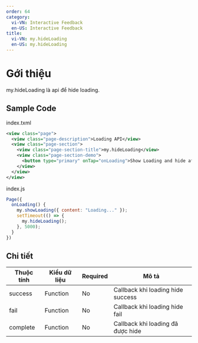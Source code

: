 ```yaml
---
order: 64
category:
  vi-VN: Interactive Feedback
  en-US: Interactive Feedback
title: 
  vi-VN: my.hideLoading
  en-US: my.hideLoading
---
```


# Gới thiệu
my.hideLoading là api để hide loading.
## Sample Code

index.txml
```xml
<view class="page">
  <view class="page-description">Loading API</view>
  <view class="page-section">
    <view class="page-section-title">my.hideLoading</view>
    <view class="page-section-demo">
      <button type="primary" onTap="onLoading">Show Loading and hide after 5s</button>
    </view>
  </view>
</view>
```

index.js
```js
Page({
  onLoading() {
    my.showLoading({ content: "Loading..." });
    setTimeout(() => {
      my.hideLoading();
    }, 5000);
  }
})
```

## Chi tiết
| Thuộc tính     | Kiểu dữ liệu  | Required | Mô tả |
| ------- | --------------- | ------- | --------------- |
| success | Function | No | Callback khi loading hide success |
| fail | Function | No | Callback khi loading hide fail |
| complete | Function | No | Callback khi loading đã được hide |